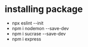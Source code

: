 # installing package
- npx eslint --init
- npm i nodemon --save-dev
- npm i sucrase --save-dev
- npm i express
